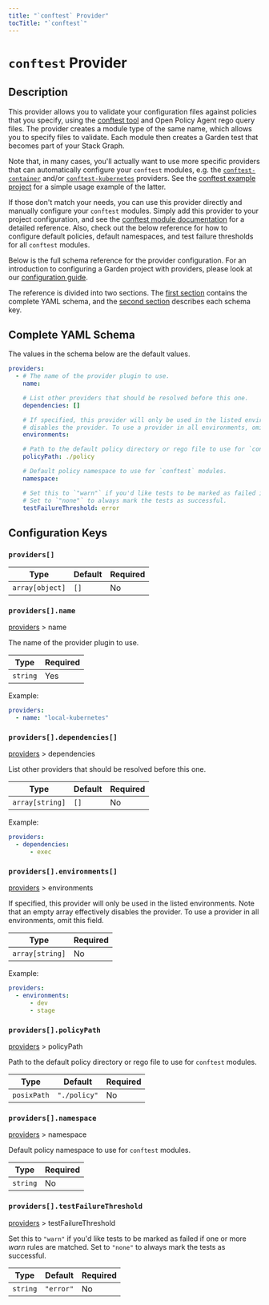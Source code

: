 ```yaml
---
title: "`conftest` Provider"
tocTitle: "`conftest`"
---
```


# `conftest` Provider

## Description

This provider allows you to validate your configuration files against policies that you specify, using the [conftest tool](https://github.com/instrumenta/conftest) and Open Policy Agent rego query files. The provider creates a module type of the same name, which allows you to specify files to validate. Each module then creates a Garden test that becomes part of your Stack Graph.

Note that, in many cases, you'll actually want to use more specific providers that can automatically configure your `conftest` modules, e.g. the [`conftest-container`](https://docs.garden.io/reference/providers/conftest-container) and/or [`conftest-kubernetes`](https://docs.garden.io/reference/providers/conftest-kubernetes) providers. See the [conftest example project](https://github.com/garden-io/garden/tree/0.12.4/examples/conftest) for a simple usage example of the latter.

If those don't match your needs, you can use this provider directly and manually configure your `conftest` modules. Simply add this provider to your project configuration, and see the [conftest module documentation](https://docs.garden.io/reference/module-types/conftest) for a detailed reference. Also, check out the below reference for how to configure default policies, default namespaces, and test failure thresholds for all `conftest` modules.

Below is the full schema reference for the provider configuration. For an introduction to configuring a Garden project with providers, please look at our [configuration guide](../../using-garden/configuration-overview.md).

The reference is divided into two sections. The [first section](#complete-yaml-schema) contains the complete YAML schema, and the [second section](#configuration-keys) describes each schema key.

## Complete YAML Schema

The values in the schema below are the default values.

```yaml
providers:
  - # The name of the provider plugin to use.
    name:

    # List other providers that should be resolved before this one.
    dependencies: []

    # If specified, this provider will only be used in the listed environments. Note that an empty array effectively
    # disables the provider. To use a provider in all environments, omit this field.
    environments:

    # Path to the default policy directory or rego file to use for `conftest` modules.
    policyPath: ./policy

    # Default policy namespace to use for `conftest` modules.
    namespace:

    # Set this to `"warn"` if you'd like tests to be marked as failed if one or more _warn_ rules are matched.
    # Set to `"none"` to always mark the tests as successful.
    testFailureThreshold: error
```
## Configuration Keys

### `providers[]`

| Type            | Default | Required |
| --------------- | ------- | -------- |
| `array[object]` | `[]`    | No       |

### `providers[].name`

[providers](#providers) > name

The name of the provider plugin to use.

| Type     | Required |
| -------- | -------- |
| `string` | Yes      |

Example:

```yaml
providers:
  - name: "local-kubernetes"
```

### `providers[].dependencies[]`

[providers](#providers) > dependencies

List other providers that should be resolved before this one.

| Type            | Default | Required |
| --------------- | ------- | -------- |
| `array[string]` | `[]`    | No       |

Example:

```yaml
providers:
  - dependencies:
      - exec
```

### `providers[].environments[]`

[providers](#providers) > environments

If specified, this provider will only be used in the listed environments. Note that an empty array effectively disables the provider. To use a provider in all environments, omit this field.

| Type            | Required |
| --------------- | -------- |
| `array[string]` | No       |

Example:

```yaml
providers:
  - environments:
      - dev
      - stage
```

### `providers[].policyPath`

[providers](#providers) > policyPath

Path to the default policy directory or rego file to use for `conftest` modules.

| Type        | Default      | Required |
| ----------- | ------------ | -------- |
| `posixPath` | `"./policy"` | No       |

### `providers[].namespace`

[providers](#providers) > namespace

Default policy namespace to use for `conftest` modules.

| Type     | Required |
| -------- | -------- |
| `string` | No       |

### `providers[].testFailureThreshold`

[providers](#providers) > testFailureThreshold

Set this to `"warn"` if you'd like tests to be marked as failed if one or more _warn_ rules are matched.
Set to `"none"` to always mark the tests as successful.

| Type     | Default   | Required |
| -------- | --------- | -------- |
| `string` | `"error"` | No       |

